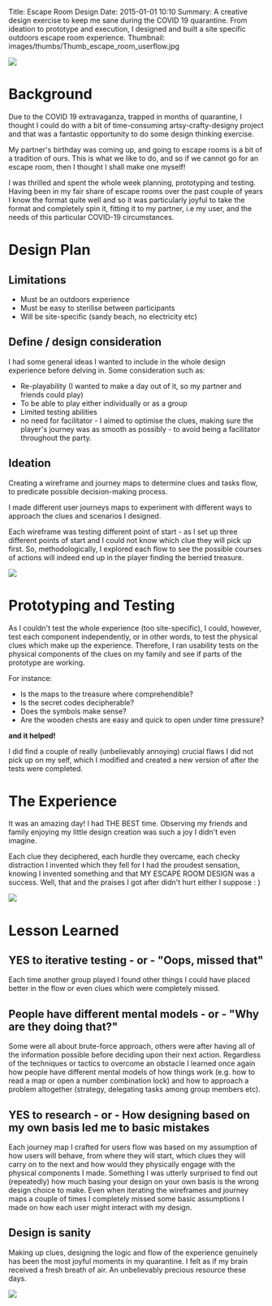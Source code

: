 Title: Escape Room Design
Date: 2015-01-01 10:10
Summary: A creative design exercise to keep me sane during the COVID 19 quarantine. From ideation to prototype and execution, I designed and built a site specific outdoors escape room experience.
Thumbnail: images/thumbs/Thumb_escape_room_userflow.jpg

<img class="fit image" src="images/fulls/escape_room_Tom.jpg" />

# Background

Due to the COVID 19 extravaganza, trapped in months of quarantine, I thought I could do with a bit of time-consuming artsy-crafty-designy project and that was a fantastic opportunity to do some design thinking exercise.

My partner's birthday was coming up, and going to escape rooms is a bit of a tradition of ours. This is what we like to do, and so if we cannot go for an escape room, then I thought I shall make one myself!

I was thrilled and spent the whole week planning, prototyping and testing. Having been in my fair share of escape rooms over the past couple of years I know the format quite well and so it was particularly joyful to take the format and completely spin it, fitting it to my partner, i.e my user, and the needs of this particular COVID-19 circumstances.


# Design Plan


## Limitations

* Must be an outdoors experience
* Must be easy to sterilise between participants
* Will be site-specific (sandy beach, no electricity etc)

## Define / design consideration

I had some general ideas I wanted to include in the whole design experience before delving in. Some consideration such as:

* Re-playability (I wanted to make a day out of it, so my partner and friends could play)
* To be able to play either individually or as a group
* Limited testing abilities
* no need for facilitator - I aimed to optimise the clues, making sure the player's journey was as smooth as possibly - to avoid being a facilitator throughout the party.

## Ideation

Creating a wireframe and journey maps to determine clues and tasks flow, to predicate possible decision-making process.

I made different user journeys maps to experiment with different ways to approach the clues and scenarios I designed.

Each wireframe was testing different point of start - as I set up three different points of start and I could not know which clue they will pick up first.  So, methodologically, I explored each flow to see the possible courses of actions will indeed end up in the player finding the berried treasure.


<img class="fit image" src="images/fulls/escape_room_userflow.jpg" />

# Prototyping and Testing

As I couldn't test the whole experience (too site-specific), I could, however, test each component independently, or in other words, to test the physical clues which make up the experience. Therefore, I ran usability tests on the physical components of the clues on my family and see if parts of the prototype are working.

For instance:
* Is the maps to the treasure where comprehendible?
* Is the secret codes decipherable?
* Does the symbols make sense?
* Are the wooden chests are easy and quick to open under time pressure?

**and it helped!**

I did find a couple of really (unbelievably annoying) crucial flaws I did not pick up on my self, which I modified and created a new version of
after the tests were completed.


# The Experience


It was an amazing day! I had THE BEST time. Observing my friends and family enjoying my little design creation was such a joy I didn't even imagine.

Each clue they deciphered, each hurdle they overcame, each checky distraction I invented which they fell for I had the proudest sensation, knowing I invented something and that MY ESCAPE ROOM DESIGN  was a success. Well, that and the praises I got after didn't hurt either I suppose : )



<img class="image fit" src="images/fulls/escape_room_run3.jpg">

# Lesson Learned


## YES to iterative testing - or - "Oops, missed that"

Each time another group played I found other things I could have placed better in the flow or even clues which were completely missed.

## People have different mental models - or - "Why are they doing that?"

Some were all about brute-force approach, others were after having all of the information possible before deciding upon their next action. Regardless of the techniques or tactics to overcome an obstacle I learned once again how people have different mental models of how things work (e.g. how to read a map or open a number combination lock) and how to approach a problem altogether (strategy, delegating tasks among group members etc).

## YES to research - or - How designing based on my own basis led me to basic mistakes

Each journey map I crafted for users flow was based on my assumption of how users will behave,  from where they will start, which clues they will carry on to the next and how would they physically engage with the physical components I made.
Something I was utterly surprised to find out (repeatedly) how much basing your design on your own basis is the wrong design choice to make.
Even when iterating the wireframes and journey maps a couple of times I completely missed some basic assumptions I made on how each user might interact with my design.

## Design is sanity

Making up clues, designing the logic and flow of the experience genuinely has been the most joyful moments in my quarantine. I felt as if my brain received a fresh breath of air. An unbelievably precious resource these days.  


<img class="fit image" src="images/fulls/escape_room_sunset.jpg" />
